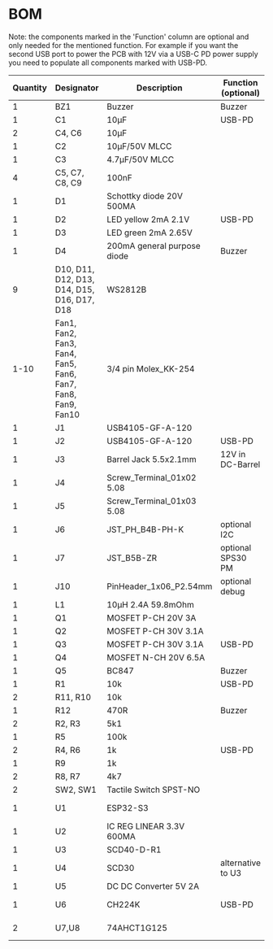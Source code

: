 # BOM

Note: the components marked in the 'Function' column are optional and only needed for the mentioned function.
For example if you want the second USB port to power the PCB with 12V via a USB-C PD power supply you need to populate all components marked with USB-PD.

| Quantity | Designator                                                  | Description                 | Function (optional) | Footprint | Part #              | Supplier                                                                                                  | Alternative                                                                                                     |
| -------- | ----------------------------------------------------------- | --------------------------- | ------------------- | --------- | ------------------- | --------------------------------------------------------------------------------------------------------- | --------------------------------------------------------------------------------------------------------------- |
| 1        | BZ1                                                         | Buzzer                      | Buzzer              |           | ST-03BHT            | [DigiKey](https://www.digikey.com/en/products/detail/soberton-inc/ST-03BHT/16354830)                      |                                                                                                                 |
| 1        | C1                                                          | 10μF                        | USB-PD              | 0805      |                     |                                                                                                           |                                                                                                                 |
| 2        | C4, C6                                                      | 10μF                        |                     | 0805      |                     |                                                                                                           |                                                                                                                 |
| 1        | C2                                                          | 10μF/50V MLCC               |                     | 1210      | CL32B106KBJNNNE     | [DigiKey](https://www.digikey.co.nz/en/products/detail/samsung-electro-mechanics/CL32B106KBJNNNE/3889045) |                                                                                                                 |
| 1        | C3                                                          | 4.7μF/50V MLCC              |                     | 1210      | CL32B475KBUYNNE     | [DigiKey](https://www.digikey.co.nz/en/products/detail/samsung-electro-mechanics/CL32B475KBUYNNE/3886950) |                                                                                                                 |
| 4        | C5, C7, C8, C9                                              | 100nF                       |                     | 0603      |                     |                                                                                                           |                                                                                                                 |
| 1        | D1                                                          | Schottky diode 20V 500MA    |                     | SOD-123   | MBR0520             | [DigiKey](https://www.digikey.co.nz/en/products/detail/micro-commercial-co/MBR0520-TP/717250)             |                                                                                                                 |
| 1        | D2                                                          | LED yellow 2mA 2.1V         | USB-PD              | 0805      | KPT-2012YC          | [Element14](https://nz.element14.com/kingbright/kpt-2012yc/led-0805-yellow-8mcd-588nm/dp/2099243)         |                                                                                                                 |
| 1        | D3                                                          | LED green 2mA 2.65V         |                     | 0805      | KPT-2012LVZGCK      | [Element14](https://nz.element14.com/kingbright/kpt-2012lvzgck/led-green-50mcd-525nm-smd/dp/2610419)      |                                                                                                                 |
| 1        | D4                                                          | 200mA general purpose diode | Buzzer              | SOD-123   | MMSD4148            | [DigiKey](https://www.digikey.co.nz/en/products/detail/onsemi/MMSD4148/1048639)                           |                                                                                                                 |
| 9        | D10, D11, D12, D13, D14, D15, D16, D17, D18                 | WS2812B                     |                     | 5050      |                     | [AliExpress](https://www.aliexpress.com/item/1005002653014067.html)                                       |                                                                                                                 |
| 1-10     | Fan1, Fan2, Fan3, Fan4, Fan5, Fan6, Fan7, Fan8, Fan9, Fan10 | 3/4 pin Molex_KK-254        |                     |           |                     | [AliExpress](https://www.aliexpress.com/item/32961935772.html)                                            | [DigiKey](https://www.digikey.com/en/products/detail/sullins-connector-solutions/SWR25X-NRTC-S04-ST-BA/2769654) |
| 1        | J1                                                          | USB4105-GF-A-120            |                     |           |                     | [DigiKey](https://www.digikey.com/en/products/detail/gct/USB4105-GF-A-120/14559037)                       |                                                                                                                 |
| 1        | J2                                                          | USB4105-GF-A-120            | USB-PD              |           |                     | [DigiKey](https://www.digikey.com/en/products/detail/gct/USB4105-GF-A-120/14559037)                       |                                                                                                                 |
| 1        | J3                                                          | Barrel Jack 5.5x2.1mm       | 12V in DC-Barrel    |           |                     | [DigiKey](https://www.digikey.com/en/products/detail/tensility-international-corp/54-00166/10459294)      |                                                                                                                 |
| 1        | J4                                                          | Screw_Terminal_01x02 5.08   |                     |           |                     | [DigiKey](https://www.digikey.com/en/products/detail/te-connectivity-amp-connectors/1776493-2/2293915)    |                                                                                                                 |
| 1        | J5                                                          | Screw_Terminal_01x03 5.08   |                     |           |                     | [DigiKey](https://www.digikey.com/en/products/detail/te-connectivity-amp-connectors/282837-3/2187974)     |                                                                                                                 |
| 1        | J6                                                          | JST_PH_B4B-PH-K             | optional I2C        |           |                     | [DigiKey](https://www.digikey.com/en/products/detail/jst-sales-america-inc/B4B-PH-K-S-LF-SN/926613)       |                                                                                                                 |
| 1        | J7                                                          | JST_B5B-ZR                  | optional SPS30 PM   |           |                     | [DigiKey](https://www.digikey.com/en/products/detail/jst-sales-america-inc/B5B-ZR-LF-SN/926567)           |                                                                                                                 |
| 1        | J10                                                         | PinHeader_1x06_P2.54mm      | optional debug      |           |                     |                                                                                                           |                                                                                                                 |
| 1        | L1                                                          | 10μH 2.4A 59.8mOhm          |                     | 6x6       | NRS6045T100MMGK     | [DigiKey](https://www.digikey.com/en/products/detail/taiyo-yuden/NRS6045T100MMGK/2665984)                 |                                                                                                                 |
| 1        | Q1                                                          | MOSFET P-CH 20V 3A          |                     | SOT-23    | DMG2301L            | [DigiKey](https://www.digikey.com/en/products/detail/diodes-incorporated/DMG2301L-7/5768820)              |                                                                                                                 |
| 1        | Q2                                                          | MOSFET P-CH 30V 3.1A        |                     | SOT-23    | SI2343DS-T1-GE3     | [DigiKey](https://www.digikey.com/en/products/detail/vishay-siliconix/SI2343DS-T1-GE3/2622046)            |                                                                                                                 |
| 1        | Q3                                                          | MOSFET P-CH 30V 3.1A        | USB-PD              | SOT-23    | SI2343DS-T1-GE3     | [DigiKey](https://www.digikey.com/en/products/detail/vishay-siliconix/SI2343DS-T1-GE3/2622046)            |                                                                                                                 |
| 1        | Q4                                                          | MOSFET N-CH 20V 6.5A        |                     | SOT-23    | DMN2053U-7          | [DigiKey](https://www.digikey.co.nz/en/products/detail/diodes-incorporated/DMN2053U-7/9769936)            |                                                                                                                 |
| 1        | Q5                                                          | BC847                       | Buzzer              | SOT-23    |                     |                                                                                                           |                                                                                                                 |
| 1        | R1                                                          | 10k                         | USB-PD              | 0603      |                     |                                                                                                           |                                                                                                                 |
| 2        | R11, R10                                                    | 10k                         |                     | 0603      |                     |                                                                                                           |                                                                                                                 |
| 1        | R12                                                         | 470R                        | Buzzer              | 0603      |                     |                                                                                                           |                                                                                                                 |
| 2        | R2, R3                                                      | 5k1                         |                     | 0603      |                     |                                                                                                           |                                                                                                                 |
| 1        | R5                                                          | 100k                        |                     | 0603      |                     |                                                                                                           |                                                                                                                 |
| 2        | R4, R6                                                      | 1k                          | USB-PD              | 0603      |                     |                                                                                                           |                                                                                                                 |
| 1        | R9                                                          | 1k                          |                     | 0603      |                     |                                                                                                           |                                                                                                                 |
| 2        | R8, R7                                                      | 4k7                         |                     | 0603      |                     |                                                                                                           |                                                                                                                 |
| 2        | SW2, SW1                                                    | Tactile Switch SPST-NO      |                     |           | KMR621NG LFS        | [DigiKey](https://www.digikey.co.nz/en/products/detail/c-k/KMR621NG-LFS/6035350)                          |                                                                                                                 |
| 1        | U1                                                          | ESP32-S3                    |                     |           | ESP32-S3-WROOM-1-N4 | [DigiKey](https://www.digikey.com/en/products/detail/espressif-systems/ESP32-S3-WROOM-1-N4/16162639)      |                                                                                                                 |
| 1        | U2                                                          | IC REG LINEAR 3.3V 600MA    |                     | SOT-23-5  | AP7366-33W5-7       | [DigiKey](https://www.digikey.com/en/products/detail/diodes-incorporated/AP7366-33W5-7/9867322)           |                                                                                                                 |
| 1        | U3                                                          | SCD40-D-R1                  |                     |           |                     | [DigiKey](https://www.digikey.co.nz/en/products/detail/sensirion-ag/SCD40-D-R2/13684003)                  | [DigiKey](https://www.digikey.com/en/products/detail/sensirion-ag/SCD41-D-R2/13684005)                          |
| 1        | U4                                                          | SCD30                       | alternative to U3   |           |                     | [DigiKey](https://www.digikey.com/en/products/detail/sensirion-ag/SCD30/8445334)                          | [AliExpress](https://www.aliexpress.com/item/1005002467019989.html)                                             |
| 1        | U5                                                          | DC DC Converter 5V 2A       |                     |           | R-78B5.0-2.0        | [DigiKey](https://www.digikey.com/en/products/detail/recom-power/R-78B5-0-2-0/6677084)                    |                                                                                                                 |
| 1        | U6                                                          | CH224K                      | USB-PD              | ESSOP-10  |                     | [AliExpress](https://www.aliexpress.com/item/1005005284290184.html)                                       |                                                                                                                 |
| 2        | U7,U8                                                       | 74AHCT1G125                 |                     | SOT-23-5  |                     | [DigiKey](https://www.digikey.com/en/products/detail/texas-instruments/SN74AHCT1G125DBVR/376028)          |                                                                                                                 |
